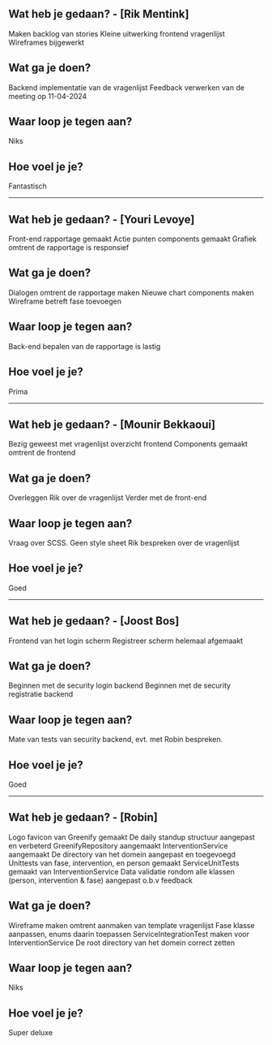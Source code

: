 ## Wat heb je gedaan? - [Rik Mentink]
Maken backlog van stories
Kleine uitwerking frontend vragenlijst
Wireframes bijgewerkt

## Wat ga je doen?
Backend implementatie van de vragenlijst
Feedback verwerken van de meeting op 11-04-2024

## Waar loop je tegen aan?
Niks

## Hoe voel je je?
Fantastisch

---
## Wat heb je gedaan? - [Youri Levoye]
Front-end rapportage gemaakt
Actie punten components gemaakt
Grafiek omtrent de rapportage is responsief

## Wat ga je doen?
Dialogen omtrent de rapportage maken
Nieuwe chart components maken
Wireframe betreft fase toevoegen

## Waar loop je tegen aan?
Back-end bepalen van de rapportage is lastig 

## Hoe voel je je?
Prima

---
## Wat heb je gedaan? - [Mounir Bekkaoui]
Bezig geweest met vragenlijst overzicht frontend
Components gemaakt omtrent de frontend

## Wat ga je doen?
Overleggen Rik over de vragenlijst
Verder met de front-end

## Waar loop je tegen aan?
Vraag over SCSS. Geen style sheet
Rik bespreken over de vragenlijst

## Hoe voel je je?
Goed

---
## Wat heb je gedaan? - [Joost Bos]
Frontend van het login scherm 
Registreer scherm helemaal afgemaakt

## Wat ga je doen?
Beginnen met de security login backend
Beginnen met de security registratie backend

## Waar loop je tegen aan?
Mate van tests van security backend, evt. met Robin bespreken.

## Hoe voel je je?
Goed

---
## Wat heb je gedaan? - [Robin]
Logo favicon van Greenify gemaakt
De daily standup structuur aangepast en verbeterd
GreenifyRepository aangemaakt
InterventionService aangemaakt
De directory van het domein aangepast en toegevoegd
Unittests van fase, intervention, en person gemaakt
ServiceUnitTests gemaakt van InterventionService
Data validatie rondom alle klassen (person, intervention & fase) aangepast o.b.v feedback


## Wat ga je doen?
Wireframe maken omtrent aanmaken van template vragenlijst
Fase klasse aanpassen, enums daarin toepassen
ServiceIntegrationTest maken voor InterventionService
De root directory van het domein correct zetten

## Waar loop je tegen aan?
Niks

## Hoe voel je je?
Super deluxe